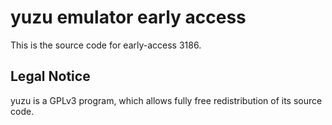 yuzu emulator early access
=============

This is the source code for early-access 3186.

## Legal Notice

yuzu is a GPLv3 program, which allows fully free redistribution of its source code.